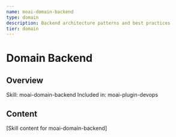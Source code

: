 ```yaml
---
name: moai-domain-backend
type: domain
description: Backend architecture patterns and best practices
tier: domain
---
```


# Domain Backend

## Overview
Skill: moai-domain-backend
Included in: moai-plugin-devops

## Content
[Skill content for moai-domain-backend]
